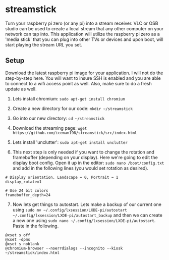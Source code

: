 # streamstick
Turn your raspberry pi zero (or any pi) into a stream receiver.  VLC or OSB studio can be used to create a local stream that any other computer on your network can tap into.  This application will utilize the raspberry pi zero as a 'media stick' that you can plug into other TVs or devices and upon boot, will start playing the stream URL you set.

## Setup
Download the latest raspberry pi image for your application.  I will not do the step-by-step here.  You will want to insure SSH is enabled and you are able to connect to a wifi access point as well. Also, make sure to do a fresh update as well.

1. Lets install chromium: `sudo apt-get install chromium`

2. Create a new directory for our code: `mkdir ~/streamstick`

3. Go into our new directory: `cd ~/streamstick`

4. Download the streaming page: `wget https://github.com/iceman198/streamstick/src/index.html`

5. Lets install 'unclutter': `sudo apt-get install unclutter`

6. This next step is only needed if you want to change the rotation and framebuffer (depending on your display).  Here we're going to edit the display boot config. Open it up in the editor: `sudo nano /boot/config.txt` and add in the following lines (you would set rotation as desired).
```
# Display orientation. Landscape = 0, Portrait = 1
display_rotate=1

# Use 24 bit colors
framebuffer_depth=24
```

7. Now lets get things to autostart. Lets make a backup of our current one using `sudo mv ~/.config/lxsession/LXDE-pi/autostart ~/.config/lxsession/LXDE-pi/autostart_backup` and then we can create a new one using `sudo nano ~/.config/lxsession/LXDE-pi/autostart`.  Paste in the following.
```
@xset s off
@xset -dpms
@xset s noblank
@chromium-browser --noerrdialogs --incognito --kiosk ~/streamstick/index.html
```

